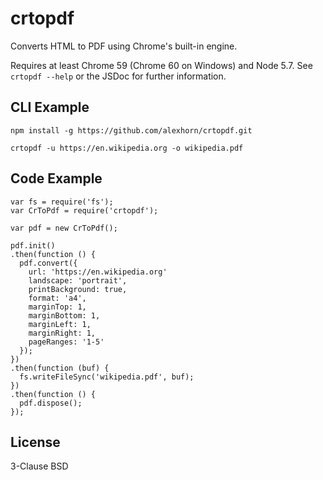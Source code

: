# crtopdf
Converts HTML to PDF using Chrome's built-in engine.

Requires at least Chrome 59 (Chrome 60 on Windows) and Node 5.7. See `crtopdf --help` or the JSDoc for further information.

## CLI Example
```
npm install -g https://github.com/alexhorn/crtopdf.git

crtopdf -u https://en.wikipedia.org -o wikipedia.pdf
```

## Code Example
```
var fs = require('fs');
var CrToPdf = require('crtopdf');

var pdf = new CrToPdf();

pdf.init()
.then(function () {
  pdf.convert({
    url: 'https://en.wikipedia.org'
    landscape: 'portrait',
    printBackground: true,
    format: 'a4',
    marginTop: 1,
    marginBottom: 1,
    marginLeft: 1,
    marginRight: 1,
    pageRanges: '1-5'
  });
})
.then(function (buf) {
  fs.writeFileSync('wikipedia.pdf', buf);
})
.then(function () {
  pdf.dispose();
});
```

## License
3-Clause BSD
